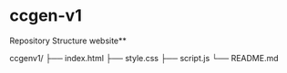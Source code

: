 # ccgen-v1
 Repository Structure website**  
 
   ccgenv1/
   ├── index.html
   ├── style.css
   ├── script.js
   └── README.md







